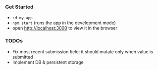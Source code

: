 ### Get Started

* `cd my-app`
* `npm start` (runs the app in the development mode)
* open [http://localhost:3000](http://localhost:3000) to view it in the browser

### TODOs

* Fix most recent submission field: it should mutate only when value is submitted
* Implement DB & persistent storage
